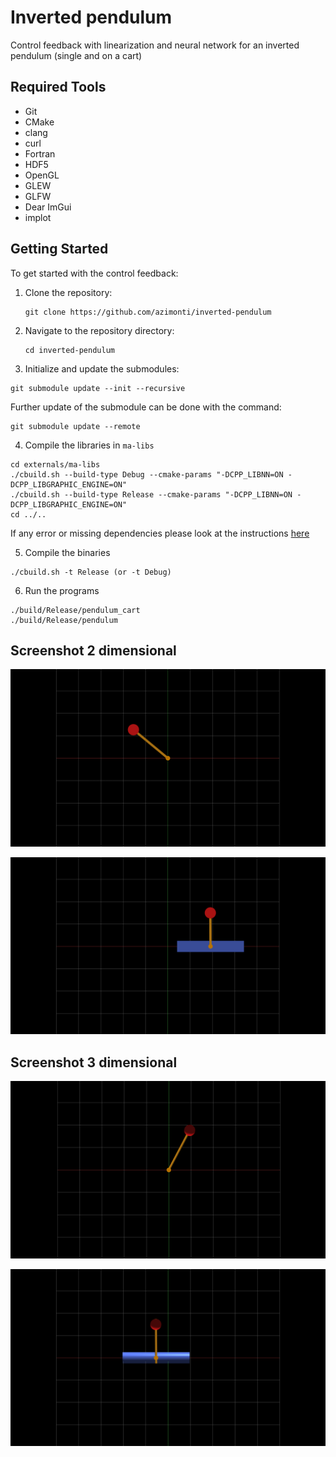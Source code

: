 # Inverted pendulum

Control feedback with linearization and neural network for an inverted pendulum (single and on a cart)

## Required Tools

- Git
- CMake
- clang
- curl
- Fortran
- HDF5
- OpenGL
- GLEW
- GLFW
- Dear ImGui
- implot

## Getting Started

To get started with the control feedback:

1. Clone the repository:
   ```
   git clone https://github.com/azimonti/inverted-pendulum
   ```
2. Navigate to the repository directory:
   ```
   cd inverted-pendulum
   ```
3. Initialize and update the submodules:
  ```
  git submodule update --init --recursive
  ```

Further update of the submodule can be done with the command:
  ```
  git submodule update --remote
  ```

4. Compile the libraries in `ma-libs`
  ```
  cd externals/ma-libs
  ./cbuild.sh --build-type Debug --cmake-params "-DCPP_LIBNN=ON -DCPP_LIBGRAPHIC_ENGINE=ON"
  ./cbuild.sh --build-type Release --cmake-params "-DCPP_LIBNN=ON -DCPP_LIBGRAPHIC_ENGINE=ON"
  cd ../..
  ```

  If any error or missing dependencies please look at the instructions [here](https://github.com/azimonti/ma-libs)

5. Compile the binaries
  ```
  ./cbuild.sh -t Release (or -t Debug)
  ```

6. Run the programs
  ```
  ./build/Release/pendulum_cart
  ./build/Release/pendulum
  ```

## Screenshot 2 dimensional

![Pendulum](screenshots/pendulum_2d.png)

![Pendulum Cart](Screenshots/pendulum_cart_2d.png)

## Screenshot 3 dimensional

![Pendulum](screenshots/pendulum_3d.png)

![Pendulum Cart](Screenshots/pendulum_cart_3d.png)
